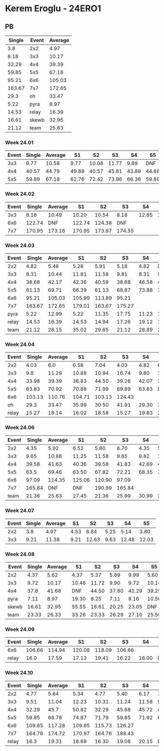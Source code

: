 # Kerem Eroglu - 24ERO1

## PB
|Single|Event|Average|
|----|----|----|
|3.8|2x2|4.97|
|8.18|3x3|10.17|
|32.29|4x4|39.39|
|59.85|5x5|67.18|
|95.21|6x6|105.03|
|163.67|7x7|172.65|
|29.3|oh|33.47|
|5.22|pyra|8.97|
|14.53|relay|16.39|
|16.61|skewb|32.95|
|21.12|team|25.63|
### Week 24.01
|Event|Single|Average|S1|S2|S3|S4|S5|
|-----|-------|------|--|--|--|--|--|
|3x3|9.77|10.58|9.77|10.08|11.77|9.89|DNF|
|4x4|40.57|44.79|49.89|40.57|45.81|43.89|44.68|
|5x5|59.89|67.18|62.76|72.42|73.96|66.36|59.89|
### Week 24.02
|Event|Single|Average|S1|S2|S3|S4|S5|
|-----|-------|------|--|--|--|--|--|
|3x3|8.18|10.49|10.20|10.54|8.18|12.85|10.72|
|6x6|122.74|DNF|122.74|124.38|DNF| | |
|7x7|170.95|173.16|170.95|173.97|174.55| | |
### Week 24.03
|Event|Single|Average|S1|S2|S3|S4|S5|
|-----|-------|------|--|--|--|--|--|
|2x2|4.82|5.46|5.28|5.91|5.18|4.82|DNF|
|3x3|8.31|10.44|11.81|11.58|9.81|8.31|9.92|
|4x4|38.68|42.17|42.36|40.59|38.68|46.58|43.57|
|5x5|61.13|69.71|66.39|61.13|68.87|73.88|74.97|
|6x6|95.21|105.03|105.99|113.89|95.21| | |
|7x7|163.67|172.65|179.01|163.67|175.27| | |
|pyra|5.22|12.99|5.22|11.35|17.75|11.23|16.40|
|relay|14.53|16.39|14.53|14.94|17.26|19.12|16.97|
|team|21.12|28.15|35.02|29.65|21.12|28.89|25.91|
### Week 24.04
|Event|Single|Average|S1|S2|S3|S4|S5|
|-----|-------|------|--|--|--|--|--|
|2x2|4.03|6.0|6.58|7.04|4.03|4.82|6.60|
|3x3|9.8|11.29|10.88|10.94|16.74|9.80|12.05|
|4x4|33.98|39.39|36.83|44.50|39.26|42.07|33.98|
|5x5|63.83|70.92|70.88|71.99|69.89|63.83|DNF|
|6x6|103.13|110.76|104.71|103.13|124.43| | |
|oh|29.3|33.47|35.99|30.50|41.91|29.30|33.93|
|relay|15.27|18.14|16.02|18.58|15.27|19.83|20.46|
### Week 24.06
|Event|Single|Average|S1|S2|S3|S4|S5|
|-----|-------|------|--|--|--|--|--|
|2x2|4.35|5.92|6.52|5.80|8.70|4.35|5.43|
|3x3|9.65|10.88|11.25|11.58|9.65|9.82|12.97|
|4x4|39.58|41.63|40.36|39.58|41.83|42.69|49.76|
|5x5|63.5|69.46|63.50|67.82|72.21|68.35|72.70|
|6x6|97.09|114.35|125.06|120.90|97.09| | |
|7x7|165.84|DNF|DNF|190.89|165.84| | |
|team|21.36|25.63|27.45|21.36|25.99|30.99|23.45|
### Week 24.07
|Event|Single|Average|S1|S2|S3|S4|S5|
|-----|-------|------|--|--|--|--|--|
|2x2|3.8|4.97|4.53|6.84|5.25|5.14|3.80|
|3x3|9.21|11.38|9.21|12.63|9.63|12.48|12.03|
### Week 24.08
|Event|Single|Average|S1|S2|S3|S4|S5|
|-----|-------|------|--|--|--|--|--|
|2x2|4.37|5.62|4.37|5.37|5.89|9.99|5.60|
|3x3|9.72|10.17|10.46|11.72|9.90|9.72|10.14|
|4x4|37.8|41.68|DNF|44.50|37.80|41.29|39.25|
|pyra|7.11|8.97|19.30|8.25|7.11|8.16|10.50|
|skewb|16.61|32.95|55.55|16.61|20.25|23.05|DNF|
|team|23.33|26.33|33.26|23.33|26.29|27.10|25.59|
### Week 24.09
|Event|Single|Average|S1|S2|S3|S4|S5|
|-----|-------|------|--|--|--|--|--|
|6x6|106.66|114.94|120.08|118.09|106.66| | |
|relay|16.0|17.59|17.13|19.41|16.22|16.00|DNF|
### Week 24.10
|Event|Single|Average|S1|S2|S3|S4|S5|
|-----|-------|------|--|--|--|--|--|
|2x2|4.77|5.64|5.34|4.77|5.40|6.17|7.03|
|3x3|9.51|11.04|12.23|10.31|11.24|11.58|9.51|
|4x4|32.29|45.7|50.82|32.29|45.68|45.72|45.70|
|5x5|59.85|68.78|74.87|71.79|59.85|71.92|62.64|
|6x6|109.85|117.28|109.85|115.73|126.27| | |
|7x7|164.76|174.72|170.97|164.76|188.43| | |
|relay|16.3|19.31|18.69|16.30|19.08|20.15|DNF|
